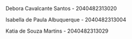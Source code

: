 Debora Cavalcante Santos - 2040482313020

Isabella de Paula Albuquerque - 2040482313004

Katia de Souza Martins - 2040482313029
